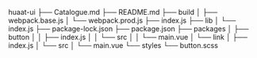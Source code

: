 huaat-ui
├── Catalogue.md
├── README.md
├── build
│   ├── webpack.base.js
│   └── webpack.prod.js
├── index.js
├── lib
│   └── index.js
├── package-lock.json
├── package.json
├── packages
│   ├── button
│   │   ├── index.js
│   │   └── src
│   │       └── main.vue
│   └── link
│       ├── index.js
│       └── src
│           └── main.vue
└── styles
    └── button.scss

